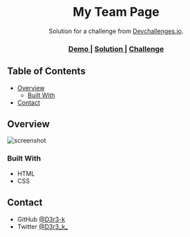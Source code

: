 <!-- Please update value in the {}  -->

<h1 align="center">My Team Page</h1>

<div align="center">
   Solution for a challenge from  <a href="http://devchallenges.io" target="_blank">Devchallenges.io</a>.
</div>

<div align="center">
  <h3>
    <a href="https://d3r3-k.github.io/ResponsiveWebDev/my-team-page/">
      Demo
    </a>
    <span> | </span>
    <a href="https://github.com/D3r3-k/ResponsiveWebDev/tree/master/my-team-page">
      Solution
    </a>
    <span> | </span>
    <a href="https://devchallenges.io/challenges/hhmesazsqgKXrTkYkt0U">
      Challenge
    </a>
  </h3>
</div>

<!-- TABLE OF CONTENTS -->

## Table of Contents

- [Overview](#overview)
  - [Built With](#built-with)
- [Contact](#contact)

<!-- OVERVIEW -->

## Overview

![screenshot](https://i.imgur.com/7iQl6WG.jpg)

### Built With

<!-- This section should list any major frameworks that you built your project using. Here are a few examples.-->

- HTML
- CSS

## Contact

- GitHub [@D3r3-k](https://github.com/D3r3-k)
- Twitter [@D3r3_k_](https://twitter.com/D3r3_k_)
